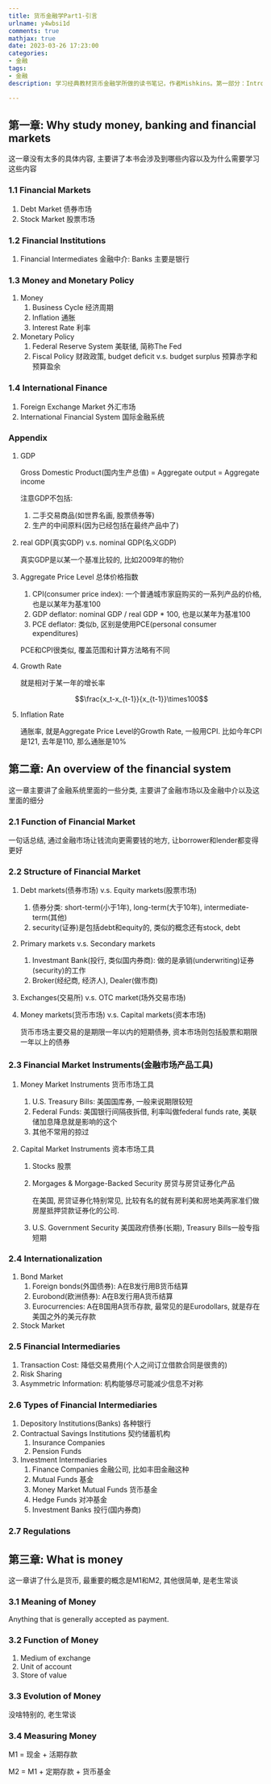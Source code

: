 ```yaml
---
title: 货币金融学Part1-引言
urlname: y4wbsi1d
comments: true
mathjax: true
date: 2023-03-26 17:23:00
categories:
- 金融
tags:
- 金融
description: 学习经典教材货币金融学所做的读书笔记，作者Mishkins。第一部分：Introduction

---
```


## 第一章: Why study money, banking and financial markets



这一章没有太多的具体内容, 主要讲了本书会涉及到哪些内容以及为什么需要学习这些内容

### 1.1 Financial Markets

1. Debt Market 债券市场
2. Stock Market 股票市场

### 1.2 Financial Institutions

1. Financial Intermediates 金融中介: Banks 主要是银行

### 1.3 Money and Monetary Policy 

1. Money
   1. Business Cycle 经济周期
   2. Inflation 通胀
   3. Interest Rate 利率
2. Monetary Policy
   1. Federal Reserve System 美联储, 简称The Fed
   2. Fiscal Policy 财政政策, budget deficit v.s. budget surplus 预算赤字和预算盈余

### 1.4 International Finance

1. Foreign Exchange Market 外汇市场
2. International Financial System 国际金融系统

### Appendix

1. GDP

   Gross Domestic Product(国内生产总值) = Aggregate output = Aggregate income

   注意GDP不包括:

   1. 二手交易商品(如世界名画, 股票债券等)
   2. 生产的中间原料(因为已经包括在最终产品中了)

2. real GDP(真实GDP) v.s. nominal GDP(名义GDP)

   真实GDP是以某一个基准比较的, 比如2009年的物价

3. Aggregate Price Level 总体价格指数

   1. CPI(consumer price index): 一个普通城市家庭购买的一系列产品的价格, 也是以某年为基准100
   2. GDP deflator: nominal GDP / real GDP * 100, 也是以某年为基准100
   3. PCE deflator: 类似b, 区别是使用PCE(personal consumer expenditures)

   PCE和CPI很类似, 覆盖范围和计算方法略有不同

4. Growth Rate

   就是相对于某一年的增长率

   $$\frac{x_t-x_{t-1}}{x_{t-1}}\times100$$

5. Inflation Rate

   通胀率, 就是Aggregate Price Level的Growth Rate, 一般用CPI. 比如今年CPI是121, 去年是110, 那么通胀是10%

## 第二章: An overview of the financial system

这一章主要讲了金融系统里面的一些分类, 主要讲了金融市场以及金融中介以及这里面的细分

### 2.1 Function of Financial Market

一句话总结, 通过金融市场让钱流向更需要钱的地方, 让borrower和lender都变得更好

### 2.2 Structure of Financial Market

1. Debt markets(债券市场) v.s. Equity markets(股票市场)

   1. 债券分类: short-term(小于1年),  long-term(大于10年), intermediate-term(其他)
   2. security(证券)是包括debt和equity的, 类似的概念还有stock, debt

2. Primary markets v.s. Secondary markets

   1. Investmant Bank(投行, 类似国内券商): 做的是承销(underwriting)证券(security)的工作
   2. Broker(经纪商, 经济人), Dealer(做市商)

3. Exchanges(交易所) v.s. OTC market(场外交易市场)

4. Money markets(货币市场) v.s. Capital markets(资本市场)

   货币市场主要交易的是期限一年以内的短期债券, 资本市场则包括股票和期限一年以上的债券

### 2.3 Financial Market Instruments(金融市场产品工具)

1. Money Market Instruments 货币市场工具

   1. U.S. Treasury Bills: 美国国库券, 一般来说期限较短
   2. Federal Funds: 美国银行间隔夜拆借, 利率叫做federal funds rate, 美联储加息降息就是影响的这个
   3. 其他不常用的掠过

2. Capital Market Instruments 资本市场工具

   1. Stocks 股票

   2. Morgages & Morgage-Backed Security 房贷与房贷证券化产品

      在美国, 房贷证券化特别常见, 比较有名的就有房利美和房地美两家准们做房屋抵押贷款证券化的公司.

   3. U.S. Government Security 美国政府债券(长期), Treasury Bills一般专指短期

### 2.4 Internationalization

1. Bond Market
   1. Foreign bonds(外国债券): A在B发行用B货币结算
   2. Eurobond(欧洲债券): A在B发行用A货币结算
   3. Eurocurrencies: A在B国用A货币存款, 最常见的是Eurodollars, 就是存在美国之外的美元存款
2. Stock Market

### 2.5 Financial Intermediaries

1. Transaction Cost: 降低交易费用(个人之间订立借款合同是很贵的)
2. Risk Sharing
3. Asymmetric Information: 机构能够尽可能减少信息不对称

### 2.6 Types of Financial Intermediaries

1. Depository Institutions(Banks) 各种银行
2. Contractual Savings Institutions 契约储蓄机构
   1. Insurance Companies
   2. Pension Funds
3. Investment Intermediaries
   1. Finance Companies 金融公司, 比如丰田金融这种
   2. Mutual Funds 基金
   3. Money Market Mutual Funds 货币基金
   4. Hedge Funds 对冲基金
   5. Investment Banks 投行(国内券商)

### 2.7 Regulations

## 第三章: What is money

这一章讲了什么是货币, 最重要的概念是M1和M2, 其他很简单, 是老生常谈

### 3.1 Meaning of Money

Anything that is generally accepted as payment.

### 3.2 Function of Money

1. Medium of exchange
2. Unit of account
3. Store of value

### 3.3 Evolution of Money

没啥特别的, 老生常谈

### 3.4 Measuring Money

M1 = 现金 + 活期存款

M2 = M1 + 定期存款 + 货币基金







